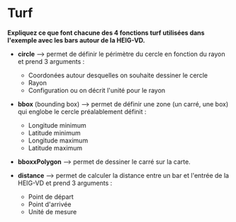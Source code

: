 # Turf



**Expliquez ce que font chacune des 4 fonctions turf utilisées dans l'exemple avec les bars autour de la HEIG-VD.**

- **circle** --> permet de définir le périmètre du cercle en fonction du rayon et prend 3 arguments :
  - Coordonées autour desquelles on souhaite dessiner le cercle
  - Rayon
  - Configuration ou on décrit l'unité pour le rayon

- **bbox** (bounding box) --> permet de définir une zone (un carré, une box) qui englobe le cercle préalablement définit :
  - Longitude minimum
  - Latitude minimum
  - Longitude maximum
  - Latitude maximum

- **bboxxPolygon** --> permet de dessiner le carré sur la carte. 

- **distance** --> permet de calculer la distance entre un bar et l'entrée de la HEIG-VD et prend 3 arguments :
  - Point de départ
  - Point d'arrivée
  - Unité de mesure